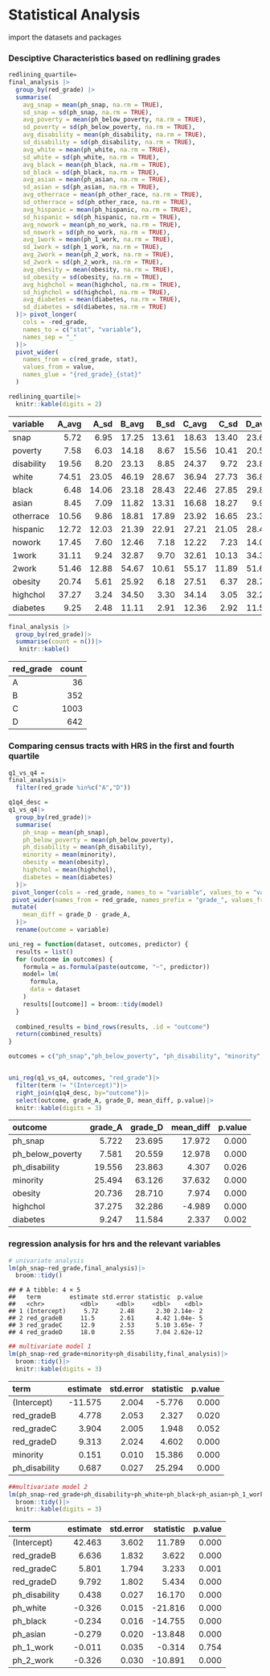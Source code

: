Statistical Analysis
================

import the datasets and packages

### Desciptive Characteristics based on redlining grades

``` r
redlining_quartile=
final_analysis |>
  group_by(red_grade) |>
  summarise(
    avg_snap = mean(ph_snap, na.rm = TRUE),
    sd_snap = sd(ph_snap, na.rm = TRUE),
    avg_poverty = mean(ph_below_poverty, na.rm = TRUE),
    sd_poverty = sd(ph_below_poverty, na.rm = TRUE),
    avg_disability = mean(ph_disability, na.rm = TRUE),
    sd_disability = sd(ph_disability, na.rm = TRUE),
    avg_white = mean(ph_white, na.rm = TRUE),
    sd_white = sd(ph_white, na.rm = TRUE),
    avg_black = mean(ph_black, na.rm = TRUE),
    sd_black = sd(ph_black, na.rm = TRUE),
    avg_asian = mean(ph_asian, na.rm = TRUE),
    sd_asian = sd(ph_asian, na.rm = TRUE),
    avg_otherrace = mean(ph_other_race, na.rm = TRUE),
    sd_otherrace = sd(ph_other_race, na.rm = TRUE),
    avg_hispanic = mean(ph_hispanic, na.rm = TRUE),
    sd_hispanic = sd(ph_hispanic, na.rm = TRUE),
    avg_nowork = mean(ph_no_work, na.rm = TRUE),
    sd_nowork = sd(ph_no_work, na.rm = TRUE),
    avg_1work = mean(ph_1_work, na.rm = TRUE),
    sd_1work = sd(ph_1_work, na.rm = TRUE),
    avg_2work = mean(ph_2_work, na.rm = TRUE),
    sd_2work = sd(ph_2_work, na.rm = TRUE),
    avg_obesity = mean(obesity, na.rm = TRUE),
    sd_obesity = sd(obesity, na.rm = TRUE),
    avg_highchol = mean(highchol, na.rm = TRUE),
    sd_highchol = sd(highchol, na.rm = TRUE),
    avg_diabetes = mean(diabetes, na.rm = TRUE),
    sd_diabetes = sd(diabetes, na.rm = TRUE)
  )|> pivot_longer(
    cols = -red_grade,
    names_to = c("stat", "variable"),
    names_sep = "_"
  )|>
  pivot_wider(
    names_from = c(red_grade, stat), 
    values_from = value,              
    names_glue = "{red_grade}_{stat}"
  )

redlining_quartile|>
  knitr::kable(digits = 2)
```

| variable   | A_avg |  A_sd | B_avg |  B_sd | C_avg |  C_sd | D_avg |  D_sd |
|:-----------|------:|------:|------:|------:|------:|------:|------:|------:|
| snap       |  5.72 |  6.95 | 17.25 | 13.61 | 18.63 | 13.40 | 23.69 | 17.85 |
| poverty    |  7.58 |  6.03 | 14.18 |  8.67 | 15.56 | 10.41 | 20.56 | 13.11 |
| disability | 19.56 |  8.20 | 23.13 |  8.85 | 24.37 |  9.72 | 23.86 | 11.45 |
| white      | 74.51 | 23.05 | 46.19 | 28.67 | 36.94 | 27.73 | 36.87 | 28.20 |
| black      |  6.48 | 14.06 | 23.18 | 28.43 | 22.46 | 27.85 | 29.81 | 27.75 |
| asian      |  8.45 |  7.09 | 11.82 | 13.31 | 16.68 | 18.27 |  9.95 | 13.31 |
| otherrace  | 10.56 |  9.86 | 18.81 | 17.89 | 23.92 | 16.65 | 23.36 | 17.18 |
| hispanic   | 12.72 | 12.03 | 21.39 | 22.91 | 27.21 | 21.05 | 28.42 | 23.08 |
| nowork     | 17.45 |  7.60 | 12.46 |  7.18 | 12.22 |  7.23 | 14.00 | 10.12 |
| 1work      | 31.11 |  9.24 | 32.87 |  9.70 | 32.61 | 10.13 | 34.33 | 12.26 |
| 2work      | 51.46 | 12.88 | 54.67 | 10.61 | 55.17 | 11.89 | 51.67 | 15.78 |
| obesity    | 20.74 |  5.61 | 25.92 |  6.18 | 27.51 |  6.37 | 28.71 |  7.61 |
| highchol   | 37.27 |  3.24 | 34.50 |  3.30 | 34.14 |  3.05 | 32.29 |  4.20 |
| diabetes   |  9.25 |  2.48 | 11.11 |  2.91 | 12.36 |  2.92 | 11.58 |  4.42 |

``` r
final_analysis |>
  group_by(red_grade)|>
  summarise(count = n())|>
   knitr::kable()
```

| red_grade | count |
|:----------|------:|
| A         |    36 |
| B         |   352 |
| C         |  1003 |
| D         |   642 |

### Comparing census tracts with HRS in the first and fourth quartile

``` r
q1_vs_q4 = 
final_analysis|>
  filter(red_grade %in%c("A","D"))

q1q4_desc = 
q1_vs_q4|>
  group_by(red_grade)|>
  summarise(
    ph_snap = mean(ph_snap),
    ph_below_poverty = mean(ph_below_poverty),
    ph_disability = mean(ph_disability),
    minority = mean(minority),
    obesity = mean(obesity),
    highchol = mean(highchol),
    diabetes = mean(diabetes)
  )|>
 pivot_longer(cols = -red_grade, names_to = "variable", values_to = "value")|>
 pivot_wider(names_from = red_grade, names_prefix = "grade_", values_from = value)|>
 mutate(
    mean_diff = grade_D - grade_A,
  )|>
  rename(outcome = variable)
```

``` r
uni_reg = function(dataset, outcomes, predictor) {
  results = list() 
  for (outcome in outcomes) {
    formula = as.formula(paste(outcome, "~", predictor))
    model= lm(
      formula,
      data = dataset
    )
    results[[outcome]] = broom::tidy(model)
  }
  
  combined_results = bind_rows(results, .id = "outcome")
  return(combined_results)
}

outcomes = c("ph_snap","ph_below_poverty", "ph_disability", "minority", "obesity", "highchol", "diabetes")


uni_reg(q1_vs_q4, outcomes, "red_grade")|>
  filter(term != "(Intercept)")|>
  right_join(q1q4_desc, by="outcome")|>
  select(outcome, grade_A, grade_D, mean_diff, p.value)|>
  knitr::kable(digits = 3)
```

| outcome          | grade_A | grade_D | mean_diff | p.value |
|:-----------------|--------:|--------:|----------:|--------:|
| ph_snap          |   5.722 |  23.695 |    17.972 |   0.000 |
| ph_below_poverty |   7.581 |  20.559 |    12.978 |   0.000 |
| ph_disability    |  19.556 |  23.863 |     4.307 |   0.026 |
| minority         |  25.494 |  63.126 |    37.632 |   0.000 |
| obesity          |  20.736 |  28.710 |     7.974 |   0.000 |
| highchol         |  37.275 |  32.286 |    -4.989 |   0.000 |
| diabetes         |   9.247 |  11.584 |     2.337 |   0.002 |

### regression analysis for hrs and the relevant variables

``` r
# univariate analysis
lm(ph_snap~red_grade,final_analysis)|>
  broom::tidy()
```

    ## # A tibble: 4 × 5
    ##   term        estimate std.error statistic  p.value
    ##   <chr>          <dbl>     <dbl>     <dbl>    <dbl>
    ## 1 (Intercept)     5.72      2.48      2.30 2.14e- 2
    ## 2 red_gradeB     11.5       2.61      4.42 1.04e- 5
    ## 3 red_gradeC     12.9       2.53      5.10 3.65e- 7
    ## 4 red_gradeD     18.0       2.55      7.04 2.62e-12

``` r
## multivariate model 1
lm(ph_snap~red_grade+minority+ph_disability,final_analysis)|>
  broom::tidy()|>
  knitr::kable(digits = 3)
```

| term          | estimate | std.error | statistic | p.value |
|:--------------|---------:|----------:|----------:|--------:|
| (Intercept)   |  -11.575 |     2.004 |    -5.776 |   0.000 |
| red_gradeB    |    4.778 |     2.053 |     2.327 |   0.020 |
| red_gradeC    |    3.904 |     2.005 |     1.948 |   0.052 |
| red_gradeD    |    9.313 |     2.024 |     4.602 |   0.000 |
| minority      |    0.151 |     0.010 |    15.386 |   0.000 |
| ph_disability |    0.687 |     0.027 |    25.294 |   0.000 |

``` r
##multivariate model 2
lm(ph_snap~red_grade+ph_disability+ph_white+ph_black+ph_asian+ph_1_work+ph_2_work,final_analysis)|>
  broom::tidy()|>
  knitr::kable(digits = 3)
```

| term          | estimate | std.error | statistic | p.value |
|:--------------|---------:|----------:|----------:|--------:|
| (Intercept)   |   42.463 |     3.602 |    11.789 |   0.000 |
| red_gradeB    |    6.636 |     1.832 |     3.622 |   0.000 |
| red_gradeC    |    5.801 |     1.794 |     3.233 |   0.001 |
| red_gradeD    |    9.792 |     1.802 |     5.434 |   0.000 |
| ph_disability |    0.438 |     0.027 |    16.170 |   0.000 |
| ph_white      |   -0.326 |     0.015 |   -21.816 |   0.000 |
| ph_black      |   -0.234 |     0.016 |   -14.755 |   0.000 |
| ph_asian      |   -0.279 |     0.020 |   -13.848 |   0.000 |
| ph_1_work     |   -0.011 |     0.035 |    -0.314 |   0.754 |
| ph_2_work     |   -0.326 |     0.030 |   -10.891 |   0.000 |
